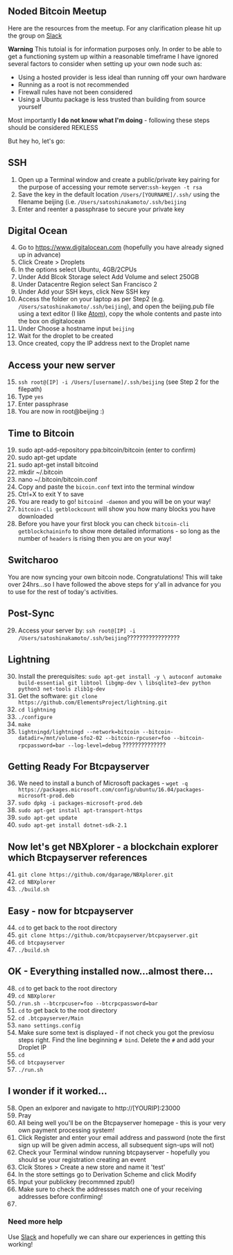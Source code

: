 ## Noded Bitcoin Meetup

Here are the resources from the meetup. For any clarification please hit up the group on [Slack](https://join.slack.com/t/beijingbitcoinmeetup/shared_invite/enQtNDE5MjUzNjkwNjQ0LTkxOTFjNmMyOTg2ZjI3ZTZlZGExYTFiN2M3ODcyNGVjNGY0YmJkNWRhZGM2OTU1M2FiNDI1OTlkYWE2Yjg2NjQ)

**Warning** This tutoial is for information purposes only. In order to be able to get a functioning system up within a reasonable timeframe I have ignored several factors to consider when setting up your own node such as:

- Using a hosted provider is less ideal than running off your own hardware
- Running as a root is not recommended
- Firewall rules have not been considered
- Using a Ubuntu package is less trusted than building from source yourself

Most importantly **I do not know what I'm doing** - following these steps should be considered REKLESS

But hey ho, let's go:

## SSH

1. Open up a Terminal window and create a public/private key pairing for the purpose of accessing your remote server:`ssh-keygen -t rsa`
2. Save the key in the default location `/Users/[YOURNAME]/.ssh/` using the filename beijing (i.e. `/Users/satoshinakamoto/.ssh/beijing`
3. Enter and reenter a passphrase to secure your private key

## Digital Ocean

4. Go to https://www.digitalocean.com (hopefully you have already signed up in advance)
5. Click Create > Droplets
6. In the options select Ubuntu, 4GB/2CPUs
7. Under Add Blcok Storage select Add Volume and select 250GB
8. Under Datacentre Region select San Francisco 2
9. Under Add your SSH keys, click New SSH key
11. Access the folder on your laptop as per Step2 (e.g. `/Users/satoshinakamoto/.ssh/beijing`), and open the beijing.pub file using a text editor (I like [Atom](https://atom.io)), copy the whole contents and paste into the box on digitalocean
12. Under Choose a hostname input `beijing`
13. Wait for the droplet to be created
14. Once created, copy the IP address next to the Droplet name

## Access your new server

15. `ssh root@[IP] -i /Users/[username]/.ssh/beijing` (see Step 2 for the filepath)
16. Type `yes`
17. Enter passphrase
18. You are now in root@beijing :)

## Time to Bitcoin

19. sudo apt-add-repository ppa:bitcoin/bitcoin (enter to confirm)
20. sudo apt-get update
21. sudo apt-get install bitcoind
22. mkdir ~/.bitcoin
23. nano ~/.bitcoin/bitcoin.conf
24. Copy and paste the `bicoin.conf` text into the terminal window
25. Ctrl+X to exit Y to save
26. You are ready to go! `bitcoind -daemon` and you will be on your way!
27. `bitcoin-cli getblockcount` will show you how many blocks you have downloaded
28. Before you have your first block you can check `bitcoin-cli getblockchaininfo` to show more detailed informations - so long as the number of `headers` is rising then you are on your way!

## Switcharoo

You are now syncing your own bitcoin node. Congratulations! This will take over 24hrs...so I have followed the above steps for y'all in advance for you to use for the rest of today's activities.

## Post-Sync

29. Access your server by: `ssh root@[IP] -i /Users/satoshinakamoto/.ssh/beijing`?????????????????

## Lightning

30. Install the prerequisites: `sudo apt-get install -y \ autoconf automake build-essential git libtool libgmp-dev \ libsqlite3-dev python python3 net-tools zlib1g-dev`
31. Get the software: `git clone https://github.com/ElementsProject/lightning.git`
32. `cd lightning`
33. `./configure`
34. `make`
35. `lightningd/lightningd --network=bitcoin --bitcoin-datadir=/mnt/volume-sfo2-02 --bitcoin-rpcuser=foo --bitcoin-rpcpassword=bar --log-level=debug` ??????????????

## Getting Ready For Btcpayserver

36. We need to install a bunch of Microsoft packages - `wget -q https://packages.microsoft.com/config/ubuntu/16.04/packages-microsoft-prod.deb`
37. `sudo dpkg -i packages-microsoft-prod.deb`
38. `sudo apt-get install apt-transport-https`
39. `sudo apt-get update`
40. `sudo apt-get install dotnet-sdk-2.1`

## Now let's get NBXplorer - a blockchain explorer which Btcpayserver references

41. `git clone https://github.com/dgarage/NBXplorer.git`
42. `cd NBXplorer`
43. `./build.sh`

## Easy - now for btcpayserver

44. `cd` to get back to the root directory
45. `git clone https://github.com/btcpayserver/btcpayserver.git`
46. `cd btcpayserver`
47. `./build.sh`

## OK - Everything installed now...almost there...

48. `cd` to get back to the root directory
49. `cd NBXplorer`
50. `/run.sh --btcrpcuser=foo --btcrpcpassword=bar`
51. `cd` to get back to the root directory
52. `cd .btcpayserver/Main`
53. `nano settings.config`
54. Make sure some text is displayed - if not check you got the previosu steps right. Find the line beginning `# bind`. Delete the `#` and add your Droplet IP
55. `cd`
56. `cd btcpayserver`
57. `./run.sh`

## I wonder if it worked...

58. Open an exlporer and navigate to http://[YOURIP]:23000
59. Pray
60. All being well you'll be on the Btcpayserver homepage - this is your very own payment processing system!
61. Click Register and enter your email address and password (note the first sign up will be given admin access, all subsequent sign-ups will not)
62. Check your Terminal window running btcpayserver - hopefully you should se your registration creating an event
63. Clcik Stores > Create a new store and name it 'test'
64. In the store settings go to Derivation Scheme and click Modify
65. Input your publickey (recommned zpub!)
66. Make sure to check the addressses match one of your receiving addresses before confirming!
67. 
### Need more help

Use [Slack](https://join.slack.com/t/beijingbitcoinmeetup/shared_invite/enQtNDE5MjUzNjkwNjQ0LTkxOTFjNmMyOTg2ZjI3ZTZlZGExYTFiN2M3ODcyNGVjNGY0YmJkNWRhZGM2OTU1M2FiNDI1OTlkYWE2Yjg2NjQ) and hopefully we can share our experiences in getting this working! 

